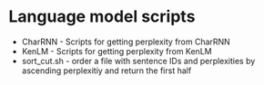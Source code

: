 # Language model scripts
* CharRNN - Scripts for getting perplexity from CharRNN
* KenLM - Scripts for getting perplexity from KenLM
* sort_cut.sh - order a file with sentence IDs and perplexities by ascending perplexitiy and return the first half
